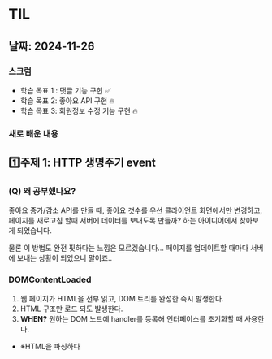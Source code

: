 # TIL

## 날짜: 2024-11-26

### 스크럼

- 학습 목표 1 : 댓글 기능 구현 ✅
- 학습 목표 2:  좋아요 API 구현 🔥
- 학습 목표 3:  회원정보 수정 기능 구현 🔥

### 새로 배운 내용

## 1️⃣주제 1: HTTP 생명주기 event

### (Q) 왜 공부했나요?

좋아요 증가/감소 API를 만들 때, 좋아요 갯수를 우선 클라이언트 화면에서만 변경하고, 페이지를 새로고침 할때 서버에 데이터를 보내도록 만들까? 하는 아이디어에서 찾아보게 되었습니다. 

물론 이 방법도 완전 핏하다는 느낌은 모르겠습니다… 페이지를 업데이트할 때마다 서버에 보내는 상황이 되었으니 말이죠..

### DOMContentLoaded

1. 웹 페이지가 HTML을 전부 읽고, DOM 트리를 완성한 즉시 발생한다.
2. HTML 구조만 로드 되도 발생한다.
3. **WHEN?** 원하는 DOM 노드에 handler를 등록해 인터페이스를 초기화할 때 사용한다.
- ※HTML을 파싱하다 <script> 태그를 만나면, 스크립트를 실행한 뒤 파싱을 계속 진행 한다.

### onload

1. DOM 트리 완성 + 모든 콘텐츠가 로드 되었을 때 실행한다. (시각적 요소 완전히 표시)
2. ※ 모든 콘텐츠 : <image>, <style>, <script>,<iframe>
3. **WHEN?** 이미지, 외부 리소스의 크기/ 위치를 조정할 때/ 전체 페이지가 로드 된 후 작업이 필요할 때 사용한다.

### beforeunload

1. 페이지가 unload 되기 직전에 실행한다.
2. **WHEN?** 사용자가 페이지를 떠나려고 할 때, **확인 대화 상자**를 표시할 수 있다. (ex. 변경 사항을 저장하시겠습니까?)

### unload

1. 페이지가 실제로 unload 될 때 실행된다.
2. 이미 페이지를 떠나기로 결정한 상황이므로 취소할 수 없다.
3. 페이지를 닫는 중이기 때문에 일반적인 AJAX 요청이 동작하지 않을 수 있다.
4. **WHEN?** 사용자 분석 정보를 담은 통계 자료/로그 기록을 전송할 때 사용한다.

## 2️⃣주제 2: RDS. SQL Workbench, MongoDB

### (Q) 왜 공부했나요?

DB를 만들기 전 개념을 정리하고 시작하고 싶었습니다.

### AWS RDS

1. AWS에서 제공하는 **관리형(SQL) 데이터베이스 서비스 (관리 플랫폼)**
2. 클라우드에서 DB 서버를 제공/관리
3. MYSQL, MariaDB, Oracle 같은 데이터 베이스 엔진을 클라우드 환경에서 제공한다.

### **RDS 장점**

1. **자동화**
    - DB 업데이트, 패치 업을 자동화로 처리할 수 있다.
    - 로깅 도구를 제공한다.
2. **확장성**
    - 사용량이 증가한다면 인스턴스 크기를 증가(수직적 확장)하거나, 읽기 복제본을 추가(수평적 확장)할 수 있다.
    - (로컬 DB : 서버 성능이 고정되어 있어 하드웨어를 구매하거나 설치해야한다.)
3. **신뢰성**
    - VPC(네트워크 격리), IAM(보안 계정 관리) 기능을 활용하여 보안을 강화할 수 있다.
    - (로컬 DB: 방화벽 설정, 데이터 암호화 등등을 직접 관리해야한다)

### SQL Workbench

1. SQL 쿼리 작성, 실행, 최적화를 위한 시각적 도구
2. 쿼리를 실행하고 데이터를 조회하기 위한 **인터페이스**

### 예시

1. RDS에 MYSQL 서버 생성
2. Workbench에서 서버에 접속
3. Workbench에서 쿼리 작성 / 데이터 관리

### 오늘의 회고

이것저것 할게 많은데 빨리 해치우고 과제에 집중하고 싶다

천직은 우연히 만나는것이 아니라 스스로 만들어나가는 것이라고 하는데, 개발을 내 직업으로 삼으려면 더 부단히 노력해야겠다.

### 참고 자료 및 링크

[DOMContentLoaded,load,beforeunload,unload](https://ko.javascript.info/onload-ondomcontentloaded)
[AWS RDS](https://docs.aws.amazon.com/ko_kr/AmazonRDS/latest/UserGuide/Welcome.html)
